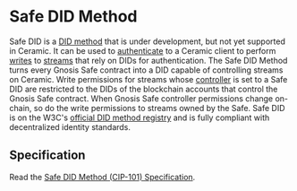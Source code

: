 # Safe DID Method
Safe DID is a [DID method](../../learn/glossary.md#did-methods) that is under development, but not yet supported in Ceramic. It can be used to [authenticate](../../build/authentication.md) to a Ceramic client to perform [writes](../../build/writes.md) to [streams](../../learn/glossary.md#streams) that rely on DIDs for authentication. The Safe DID Method turns every Gnosis Safe contract into a DID capable of controlling streams on Ceramic. Write permissions for streams whose [controller](../../learn/glossary.md#controllers) is set to a Safe DID are restricted to the DIDs of the blockchain accounts that control the Gnosis Safe contract. When Gnosis Safe controller permissions change on-chain, so do the write permissions to streams owned by the Safe. Safe DID is on the W3C's [official DID method registry]() and is fully compliant with decentralized identity standards.

## **Specification**
Read the [Safe DID Method (CIP-101) Specification](https://github.com/ceramicnetwork/CIP/blob/main/CIPs/CIP-101/CIP-101.md).

</br></br></br>
